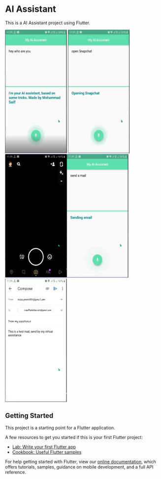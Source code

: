 # AI Assistant

This is a AI Assistant project using Flutter.


<img src="screenshot/Screenshot_6.png" width=200, height=400> <img src="screenshot/Screenshot_8.png" width=200, height=400>
<img src="screenshot/Screenshot_9.png" width=200, height=400><img src="screenshot/Screenshot_10.png" width=200, height=400><img src="screenshot/Screenshot_11.png" width=200, height=400>
## Getting Started

This project is a starting point for a Flutter application.

A few resources to get you started if this is your first Flutter project:

- [Lab: Write your first Flutter app](https://flutter.dev/docs/get-started/codelab)
- [Cookbook: Useful Flutter samples](https://flutter.dev/docs/cookbook)

For help getting started with Flutter, view our
[online documentation](https://flutter.dev/docs), which offers tutorials,
samples, guidance on mobile development, and a full API reference.
